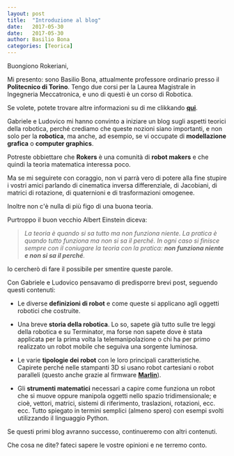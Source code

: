```yaml
---
layout: post
title:  "Introduzione al blog"
date:   2017-05-30
date:   2017-05-30
author: Basilio Bona
categories: [Teorica]
---
```

Buongiono Rokeriani,

Mi presento: sono Basilio Bona, attualmente professore ordinario presso il **Politecnico di Torino**. Tengo due corsi per la Laurea Magistrale in Ingegneria Meccatronica, e uno di questi è un corso di Robotica.

Se volete, potete trovare altre informazioni su di me clikkando [**qui**](http://www.ladispe.polito.it/robotica/Curriculum/bben.htm "qui").

Gabriele e Ludovico mi hanno convinto a iniziare un blog sugli aspetti teorici della robotica, perché crediamo che queste nozioni siano importanti, e non solo per la **robotica**, ma anche, ad esempio, se vi occupate di **modellazione grafica** o **computer graphics**.

Potreste obbiettare che **Rokers** è una comunità di **robot makers** e che quindi la teoria matematica interessa poco. 

Ma se mi seguirete con coraggio, non vi parrà vero di potere alla fine stupire i vostri amici parlando di cinematica inversa differenziale, di Jacobiani, di matrici di rotazione, di quaternioni e di trasformazioni omogenee.

Inoltre non c'è nulla di più figo di una buona teoria. 

Purtroppo il buon vecchio Albert Einstein diceva:

> *La teoria è quando si sa tutto ma non funziona niente. La pratica è quando tutto funziona ma non si sa il perché. In ogni caso si finisce sempre con il coniugare la teoria con la pratica: **non funziona niente e non si sa il perché**.*

Io cercherò di fare il possibile per smentire queste parole.

Con Gabriele e Ludovico pensavamo di predisporre brevi post, seguendo questi contenuti:

- Le diverse **definizioni di robot** e come queste si applicano agli oggetti robotici che costruite.


- Una breve **storia della robotica**. Lo so, sapete già tutto sulle tre leggi della robotica e su Terminator, ma forse non sapete dove è stata applicata per la prima volta la telemanipolazione o chi ha per primo realizzato un robot mobile che seguiva una sorgente luminosa. 

- Le varie **tipologie dei robot** con le loro  principali caratteristiche. Capirete perché nelle stampanti 3D si usano robot cartesiani o robot paralleli (questo anche grazie al firmware [**Marlin**](http://marlinfw.org/ "Marlin")).

- Gli **strumenti matematici** necessari a capire come funziona un robot che si muove oppure manipola oggetti nello spazio tridimensionale; e cioè, vettori, matrici, sistemi di riferimento, traslazioni, rotazioni, ecc. ecc. Tutto spiegato in termini semplici (almeno spero) con esempi svolti utilizzando il linguaggio Python.  

Se questi primi blog avranno successo, continueremo con altri contenuti.

Che cosa ne dite? fateci sapere le vostre opinioni e ne terremo conto.
